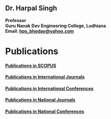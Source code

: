 ## Dr. Harpal Singh
**Professor**  
**Guru Nanak Dev Engineering College, Ludhiana**  
**Email: hps_bhoday@yahoo.com**

# Publications

#### [Publications in SCOPUS ](Pub/scoupus.md)
#### [Publications in International Journals](Pub/internationaljournals.md)
#### [Publications in International Conferences](Pub/internationalconferences.md)
#### [Publications in National Journals](Pub/nationaljournals.md)
#### [Publications in National Conferences](Pub/nationalconferences.md)

